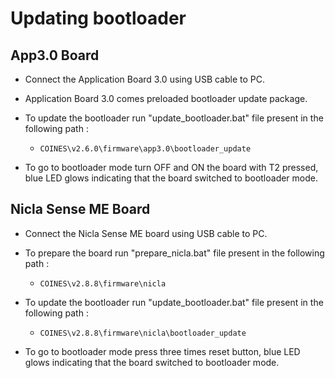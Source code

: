 # Updating bootloader

## App3.0 Board

- Connect the Application Board 3.0 using USB cable to PC.
  
- Application Board 3.0 comes preloaded bootloader update package.
  
- To update the bootloader run "update_bootloader.bat" file present in the following path : 
  
  - `COINES\v2.6.0\firmware\app3.0\bootloader_update`
  
- To go to bootloader mode turn OFF and ON the board with T2 pressed, blue LED glows indicating that the board switched to bootloader mode.

## Nicla Sense ME Board

- Connect the Nicla Sense ME board using USB cable to PC.
  
- To prepare the board run "prepare_nicla.bat" file present in the following path : 
  
  - `COINES\v2.8.8\firmware\nicla`
  
- To update the bootloader run "update_bootloader.bat" file present in the following path :
  
  -  `COINES\v2.8.8\firmware\nicla\bootloader_update`
  
- To go to bootloader mode press three times reset button, blue LED glows indicating that the
board switched to bootloader mode.